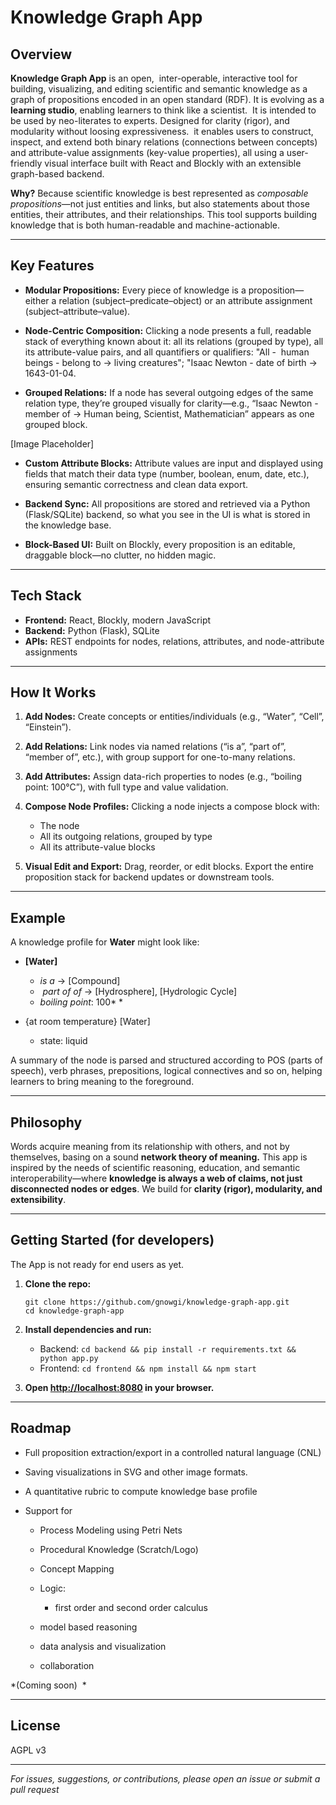 # Knowledge Graph App

## Overview

**Knowledge Graph App** is an open,  inter-operable, interactive tool for building, visualizing, and editing scientific and semantic knowledge as a graph of propositions encoded in an open standard (RDF). It is evolving as a **learning studio**, enabling learners to think like a scientist.  It is intended to be used by neo-literates to experts. Designed for clarity (rigor), and modularity without loosing expressiveness.  it enables users to construct, inspect, and extend both binary relations (connections between concepts) and attribute-value assignments (key-value properties), all using a user-friendly visual interface built with React and Blockly with an extensible graph-based backend. &#x20;

**Why?**
Because scientific knowledge is best represented as *composable propositions*—not just entities and links, but also statements about those entities, their attributes, and their relationships. This tool supports building knowledge that is both human-readable and machine-actionable.

---

## Key Features

* **Modular Propositions:**
  Every piece of knowledge is a proposition—either a relation (subject–predicate–object) or an attribute assignment (subject–attribute–value).

* **Node-Centric Composition:**
  Clicking a node presents a full, readable stack of everything known about it: all its relations (grouped by type), all its attribute-value pairs, and all quantifiers or qualifiers: "All -  human beings - belong to → living creatures"; "Isaac Newton - date of birth → 1643-01-04.

* **Grouped Relations:**
  If a node has several outgoing edges of the same relation type, they’re grouped visually for clarity—e.g.,
  “Isaac Newton -  member of → Human being, Scientist, Mathematician”
  appears as one grouped block.

\[Image Placeholder]

* **Custom Attribute Blocks:**
  Attribute values are input and displayed using fields that match their data type (number, boolean, enum, date, etc.), ensuring semantic correctness and clean data export.

* **Backend Sync:**
  All propositions are stored and retrieved via a Python (Flask/SQLite) backend, so what you see in the UI is what is stored in the knowledge base.

* **Block-Based UI:**
  Built on Blockly, every proposition is an editable, draggable block—no clutter, no hidden magic.

---

## Tech Stack

* **Frontend:** React, Blockly, modern JavaScript
* **Backend:** Python (Flask), SQLite
* **APIs:** REST endpoints for nodes, relations, attributes, and node-attribute assignments

---

## How It Works

1. **Add Nodes:**
   Create concepts or entities/individuals (e.g., “Water”, “Cell”, “Einstein”).

2. **Add Relations:**
   Link nodes via named relations (“is a”, “part of”, “member of”, etc.), with group support for one-to-many relations.

3. **Add Attributes:**
   Assign data-rich properties to nodes (e.g., “boiling point: 100°C”), with full type and value validation.

4. **Compose Node Profiles:**
   Clicking a node injects a compose block with:

   * The node
   * All its outgoing relations, grouped by type
   * All its attribute-value blocks

5. **Visual Edit and Export:**
   Drag, reorder, or edit blocks. Export the entire proposition stack for backend updates or downstream tools.

---

## Example

A knowledge profile for **Water** might look like:

* **\[Water]**

  * *is a* → \[Compound]
  *  *part of of* → \[Hydrosphere], \[Hydrologic Cycle]
  * *boiling point*: 100\* \*
* {at room temperature} \[Water]

  * state: liquid

A summary of the node is parsed and structured according to POS (parts of speech), verb phrases, prepositions, logical connectives and so on, helping learners to bring meaning to the foreground.  &#x20;

---

## Philosophy

Words acquire meaning from its relationship with others, and not by themselves, basing on a sound **network theory of meaning.** This app is inspired by the needs of scientific reasoning, education, and semantic interoperability—where **knowledge is always a web of claims, not just disconnected nodes or edges**.
We build for **clarity (rigor), modularity, and extensibility**.

---

## Getting Started (for developers)

The App is not ready for end users as yet.

1. **Clone the repo:**

   ```
   git clone https://github.com/gnowgi/knowledge-graph-app.git
   cd knowledge-graph-app
   ```

2. **Install dependencies and run:**

   * Backend: `cd backend && pip install -r requirements.txt && python app.py`
   * Frontend: `cd frontend && npm install && npm start`

3. **Open **[**http://localhost:8080**](http://localhost:8080)** in your browser.**

---

## Roadmap

* Full proposition extraction/export in a controlled natural language (CNL)
* Saving visualizations in SVG and other image formats.
* A quantitative rubric to compute knowledge base profile
* Support for

  * &#x20;Process Modeling using Petri Nets
  * Procedural Knowledge (Scratch/Logo)
  * Concept Mapping
  * Logic:

    * first order and second order calculus
  * model based reasoning
  * data analysis and visualization
  * collaboration

\*(Coming soon)  \*

---

## License

AGPL v3

---

*For issues, suggestions, or contributions, please open an issue or submit a pull request*
